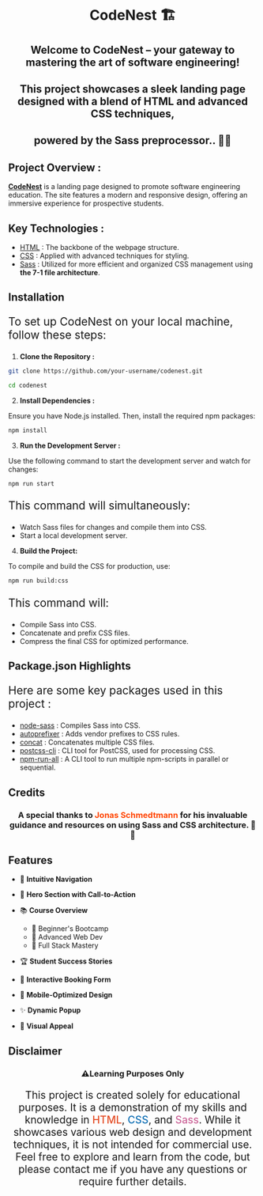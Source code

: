 <h1 align="center">CodeNest 🏗️</h1>

<h2 align="center">
Welcome to CodeNest – your gateway to mastering the art of software engineering!
</h2>

<h2 align="center">This project showcases a sleek landing page designed with a blend of HTML and advanced CSS techniques, 
</h2>

<h2 align="center">powered by the Sass preprocessor.. 🎨🧵
</h2>

##

##

## Project Overview :

**[CodeNest](https://code-nest.netlify.app)** is a landing page designed to promote software engineering education. The site features a modern and responsive design, offering an immersive experience for prospective students.

## Key Technologies :

- [HTML](https://developer.mozilla.org/fr/docs/Web/HTML) : The backbone of the webpage structure.
- [CSS](https://developer.mozilla.org/fr/docs/Web/CSS) : Applied with advanced techniques for styling.
- [Sass](https://sass-lang.com) : Utilized for more efficient and organized CSS management using **the 7-1 file architecture**.

## Installation

<p style="font-size: 1.4rem">To set up CodeNest on your local machine, follow these steps: </p>

1. **Clone the Repository :**

```sh
git clone https://github.com/your-username/codenest.git
```

```sh
cd codenest
```

2. **Install Dependencies :**

Ensure you have Node.js installed. Then, install the required npm packages:

```sh
npm install
```

3. **Run the Development Server :**

Use the following command to start the development server and watch for changes:

```sh
npm run start
```

<p style="font-size: 1.4rem">This command will simultaneously:    
</p>

- Watch Sass files for changes and compile them into CSS.
- Start a local development server.

4. **Build the Project:**

To compile and build the CSS for production, use:

```sh
npm run build:css
```

<p style="font-size: 1.4rem">This command will: 
</p>

- Compile Sass into CSS.
- Concatenate and prefix CSS files.
- Compress the final CSS for optimized performance.

## Package.json Highlights

<p style="font-size: 1.4rem">Here are some key packages used in this project :</p>

- [node-sass](https://www.npmjs.com/package/node-sass) : Compiles Sass into CSS.
- [autoprefixer](https://www.npmjs.com/package/autoprefixer) : Adds vendor prefixes to CSS rules.
- [concat](https://www.npmjs.com/package/concat) : Concatenates multiple CSS files.
- [postcss-cli](https://www.npmjs.com/package/postcss-cli) : CLI tool for PostCSS, used for processing CSS.
- [npm-run-all](https://www.npmjs.com/package/npm-run-all) : A CLI tool to run multiple npm-scripts in parallel or sequential.

## Credits

<h3 align="center">A special thanks to <span style="color: orangered">Jonas Schmedtmann</span> for his invaluable guidance and resources on using Sass and CSS architecture. 🙏🌟
</h3>

## Features

- 🚀 **Intuitive Navigation**

- 🌟 **Hero Section with Call-to-Action**

- 📚 **Course Overview**

  - 🥇 Beginner's Bootcamp
  - 🥈 Advanced Web Dev
  - 🥉 Full Stack Mastery

- 🏆 **Student Success Stories**

- 📅 **Interactive Booking Form**

- 📱 **Mobile-Optimized Design**

- ✨ **Dynamic Popup**

- 🎨 **Visual Appeal**

## Disclaimer

<h3 align="center">⚠️Learning Purposes Only
</h3>

<p style="font-size: 1.3rem; text-align: center">This project is created solely for educational purposes. It is a demonstration of my skills and knowledge in <span style="color: #E44D26; font-weight:500">HTML</span>, <span style="color: #1572B6; font-weight:500">CSS</span>, and <span style="color: #CC6699; font-weight:500">Sass</span>. While it showcases various web design and development techniques, it is not intended for commercial use. Feel free to explore and learn from the code, but please contact me if you have any questions or require further details.
</p>
